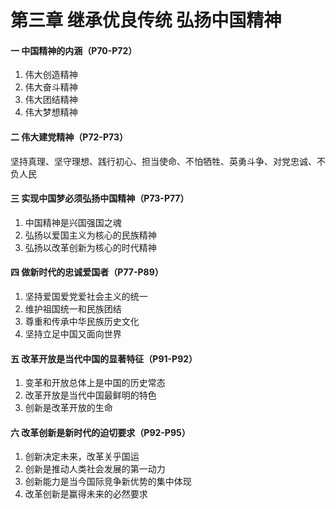 # 第三章 继承优良传统 弘扬中国精神

#### 一 中国精神的内涵（P70-P72）

1. 伟大创造精神
2. 伟大奋斗精神
3. 伟大团结精神
4. 伟大梦想精神



#### 二 伟大建党精神（P72-P73）

坚持真理、坚守理想、践行初心、担当使命、不怕牺牲、英勇斗争、对党忠诚、不负人民



#### 三 实现中国梦必须弘扬中国精神（P73-P77）

1. 中国精神是兴国强国之魂
2. 弘扬以爱国主义为核心的民族精神
3. 弘扬以改革创新为核心的时代精神



#### 四 做新时代的忠诚爱国者（P77-P89）

1. 坚持爱国爱党爱社会主义的统一
2. 维护祖国统一和民族团结
3. 尊重和传承中华民族历史文化
4. 坚持立足中国又面向世界



#### 五 改革开放是当代中国的显著特征（P91-P92）

1. 变革和开放总体上是中国的历史常态
2. 改革开放是当代中国最鲜明的特色
3. 创新是改革开放的生命



#### 六 改革创新是新时代的迫切要求（P92-P95）

1. 创新决定未来，改革关乎国运
2. 创新是推动人类社会发展的第一动力
3. 创新能力是当今国际竞争新优势的集中体现
4. 改革创新是赢得未来的必然要求

